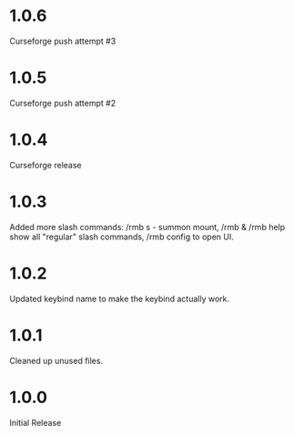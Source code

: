 # 1.0.6
Curseforge push attempt #3

# 1.0.5
Curseforge push attempt #2

# 1.0.4
Curseforge release

# 1.0.3
Added more slash commands: /rmb s - summon mount, /rmb & /rmb help show all "regular" slash commands, /rmb config to open UI.

# 1.0.2
Updated keybind name to make the keybind actually work.

# 1.0.1
Cleaned up unused files.

# 1.0.0
Initial Release